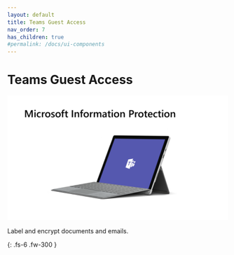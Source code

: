 ```yaml
---
layout: default
title: Teams Guest Access
nav_order: 7
has_children: true
#permalink: /docs/ui-components
---
```


# Teams Guest Access

![](/assets/images/scenario06/Scenario06_01.PNG "Scenario 06")

Label and encrypt documents and emails.



{: .fs-6 .fw-300 }
